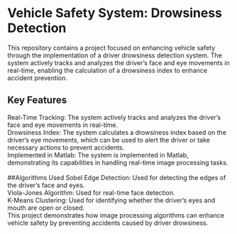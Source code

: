 
# Vehicle Safety System: Drowsiness Detection
This repository contains a project focused on enhancing vehicle safety through the implementation of a driver drowsiness detection system. The system actively tracks and analyzes the driver’s face and eye movements in real-time, enabling the calculation of a drowsiness index to enhance accident prevention.

## Key Features <br >
Real-Time Tracking: The system actively tracks and analyzes the driver’s face and eye movements in real-time. <br >
Drowsiness Index: The system calculates a drowsiness index based on the driver’s eye movements, which can be used to alert the driver or take necessary actions to prevent accidents.<br >
Implemented in Matlab: The system is implemented in Matlab, demonstrating its capabilities in handling real-time image processing tasks.<br > <br >
##Algorithms Used
Sobel Edge Detection: Used for detecting the edges of the driver’s face and eyes.<br >
Viola-Jones Algorithm: Used for real-time face detection.<br >
K-Means Clustering: Used for identifying whether the driver’s eyes and mouth are open or closed.<br >
This project demonstrates how image processing algorithms can enhance vehicle safety by preventing accidents caused by driver drowsiness.<br >

